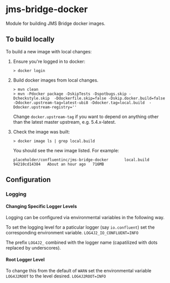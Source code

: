 # jms-bridge-docker

Module for building JMS Bridge docker images.

## To build locally

To build a new image with local changes:

1. Ensure you're logged in to docker:
    ```
    > docker login
    ```

1. Build docker images from local changes.
    ```
    > mvn clean
    > mvn -Pdocker package -DskipTests -Dspotbugs.skip -Dcheckstyle.skip  -Ddockerfile.skip=false -Dskip.docker.build=false -Ddocker.upstream-tag=latest-ubi8 -Ddocker.tag=local.build  -Ddocker.upstream-registry=''
    ```
   Change `docker.upstream-tag` if you want to depend on anything other than the latest master upstream, e.g. 5.4.x-latest.

1. Check the image was built:
    ```
    > docker image ls | grep local.build
    ```
    You should see the new image listed. For example:

    ```
    placeholder/confluentinc/jms-bridge-docker       local.build   94210cd14384   About an hour ago   716MB
    ```
   
## Configuration

### Logging

#### Changing Specific Logger Levels

Logging can be configured via environmental variables in the following way.

To set the logging level for a paticular logger (say `io.confluent`) set the corresponding environment variable.
```LOG4J2_IO_CONFLUENT=INFO```

The prefix `LOG4J2_` combined with the logger name (capatilized with dots replaced by underscores).

#### Root Logger Level

To change this from the default of `WARN` set the environmental variable `LOG4J2ROOT` to the level desired.
```LOG4J2ROOT=INFO```




